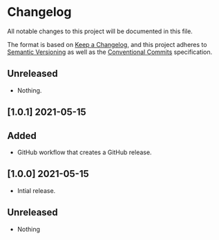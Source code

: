 # Changelog

All notable changes to this project will be documented in this file.

The format is based on [Keep a Changelog](https://keepachangelog.com/en/1.0.0/),
and this project adheres to [Semantic Versioning](https://semver.org/spec/v2.0.0.html)
as well as the [Conventional Commits](https://www.conventionalcommits.org) 
specification.

## Unreleased

* Nothing.

## [1.0.1] 2021-05-15 

## Added

* GitHub workflow that creates a GitHub release.

## [1.0.0] 2021-05-15 

* Intial release.

## Unreleased

* Nothing
